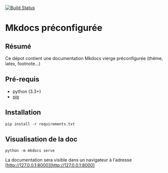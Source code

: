 [![Build Status](http://192.168.0.21:3001/api/badges/kevin/madoc/status.svg)](http://192.168.0.21:3001/kevin/madoc)

# Mkdocs préconfigurée

## Résumé

Ce dépot contient une documentation Mkdocs vierge préconfigurée (thème, latex, footnote...)

## Pré-requis

- python (3.3+)
- [pip](https://pypi.org/)

## Installation

```
pip install -r requirements.txt
```

## Visualisation de la doc

```
python -m mkdocs serve
```

La documentation sera visible dans un navigateur à l'adresse
[http://127.0.0.1:8000](http://127.0.0.1:8000)

